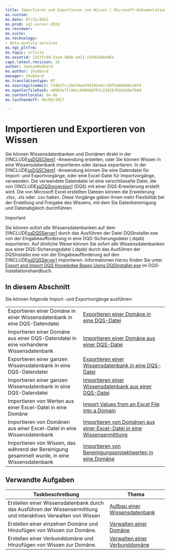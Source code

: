 ```yaml
---
title: Importieren und Exportieren von Wissen | Microsoft-Dokumentation
ms.custom: 
ms.date: 07/31/2012
ms.prod: sql-server-2016
ms.reviewer: 
ms.suite: 
ms.technology:
- data-quality-services
ms.tgt_pltfrm: 
ms.topic: article
ms.assetid: 12537c9d-31e4-40b0-a411-cb343abbe96a
caps.latest.revision: 10
author: JennieHubbard
ms.author: jhubbard
manager: jhubbard
ms.translationtype: HT
ms.sourcegitcommit: f3481fcc2bb74eaf93182e6cc58f5a06666e10f4
ms.openlocfilehash: a0963e7fc98cc0489d6f93c2381b701bd26ef569
ms.contentlocale: de-de
ms.lasthandoff: 09/09/2017

---
```

# <a name="importing-and-exporting-knowledge"></a>Importieren und Exportieren von Wissen
  Sie können Wissensdatenbanken und Domänen direkt in der [!INCLUDE[ssDQSClient](../includes/ssdqsclient-md.md)] -Anwendung erstellen, oder Sie können Wissen in eine Wissensdatenbank importieren oder daraus exportieren. In der [!INCLUDE[ssDQSClient](../includes/ssdqsclient-md.md)] -Anwendung können Sie eine Datendatei für Import- und Exportvorgänge, oder eine Excel-Datei für Importvorgänge, verwenden. Die verwendete Datendatei ist eine verschlüsselte Datei, die von [!INCLUDE[ssDQSnoversion](../includes/ssdqsnoversion-md.md)] (DQS) mit einer DQS-Erweiterung erstellt wird. Die von Microsoft Excel erstellten Dateien können die Erweiterung .xlsx, .xls oder .csv haben. Diese Vorgänge geben Ihnen mehr Flexibilität bei der Erstellung und Freigabe des Wissens, mit dem Sie Datenbereinigung und Datenabgleich durchführen.  
  
> [!IMPORTANT]  
>  Sie können sofort *alle* Wissensdatenbanken auf dem [!INCLUDE[ssDQSServer](../includes/ssdqsserver-md.md)] durch das Ausführen der Datei DQSInstaller.exe von der Eingabeaufforderung in eine DQS-Sicherungsdatei (.dqsb) exportieren. Auf ähnliche Weise können Sie sofort *alle* Wissensdatenbanken aus einer DQS-Sicherungsdatei (.dqsb) durch das Ausführen der DQSInstaller.exe von der Eingabeaufforderung auf den [!INCLUDE[ssDQSServer](../includes/ssdqsserver-md.md)] importieren. Informationen hierzu finden Sie unter [Export and Import DQS Knowledge Bases Using DQSInstaller.exe](../data-quality-services/install-windows/export-and-import-dqs-knowledge-bases-using-dqsinstaller-exe.md) im DQS-Installationshandbuch.  
  
## <a name="in-this-section"></a>In diesem Abschnitt  
 Sie können folgende Import- und Exportvorgänge ausführen:  
  
|||  
|-|-|  
|Exportieren einer Domäne in einer Wissensdatenbank in eine DQS-Datendatei|[Exportieren einer Domäne in eine DQS-Datei](../data-quality-services/export-a-domain-to-a-dqs-file.md)|  
|Importieren einer Domäne aus einer DQS-Datendatei in eine vorhandene Wissensdatenbank|[Importieren einer Domäne aus einer DQS-Datei](../data-quality-services/import-a-domain-from-a-dqs-file.md)|  
|Exportieren einer ganzen Wissensdatenbank in eine DQS-Datendatei|[Exportieren einer Wissensdatenbank in eine DQS-Datei](../data-quality-services/export-a-knowledge-base-to-a-dqs-file.md)|  
|Importieren einer ganzen Wissensdatenbank in eine DQS-Datendatei|[Importieren einer Wissensdatenbank aus einer DQS-Datei](../data-quality-services/import-a-knowledge-base-from-a-dqs-file.md)|  
|Importieren von Werten aus einer Excel-Datei in eine Domäne|[Import Values from an Excel File into a Domain](../data-quality-services/import-values-from-an-excel-file-into-a-domain.md)|  
|Importieren von Domänen aus einer Excel-Datei in eine Wissensdatenbank|[Importieren von Domänen aus einer Excel-Datei in eine Wissensermittlung](../data-quality-services/import-domains-from-an-excel-file-in-knowledge-discovery.md)|  
|Importieren von Wissen, das während der Bereinigung gesammelt wurde, in eine Wissensdatenbank|[Importieren von Bereinigungsprojektwerten in eine Domäne](../data-quality-services/import-cleansing-project-values-into-a-domain.md)|  
  
## <a name="related-tasks"></a>Verwandte Aufgaben  
  
|Taskbeschreibung|Thema|  
|----------------------|-----------|  
|Erstellen einer Wissensdatenbank durch das Ausführen der Wissensermittlung und interaktives Verwalten von Wissen|[Aufbau einer Wissensdatenbank](../data-quality-services/building-a-knowledge-base.md)|  
|Erstellen einer einzelnen Domäne und Hinzufügen von Wissen zur Domäne.|[Verwalten einer Domäne](../data-quality-services/managing-a-domain.md)|  
|Erstellen einer Verbunddomäne und Hinzufügen von Wissen zur Domäne.|[Verwalten einer Verbunddomäne](../data-quality-services/managing-a-composite-domain.md)|  
  
  
